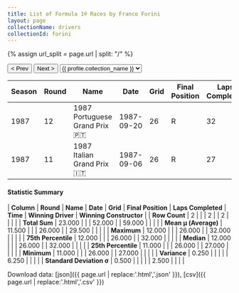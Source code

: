 ```yaml
---
title: List of Formula 1® Races by Franco Forini
layout: page
collectionName: drivers
collectionId: forini
---
```


{% assign url_split = page.url | split: "/" %}
<div id="collection-navigation">
<button onclick="selector.options[selector.selectedIndex-1].value && (window.location = selector.options[selector.selectedIndex-1].value);">&lt; Prev</button>
<button onclick="selector.options[selector.selectedIndex+1].value && (window.location = selector.options[selector.selectedIndex+1].value);">Next &gt;</button>
<select id="selector" onchange="this.options[this.selectedIndex].value && (window.location = this.options[this.selectedIndex].value);">
  {% for collectionId in site.data[page.collectionName].refs %}
    {% if collectionId == page.collectionId %}
      {% assign selected = "selected" %}
    {% else %}
      {% assign selected = "" %}
    {% endif %}
    {% assign profile = site.data[page.collectionName][collectionId].profile %}
    <option value="/f1/{{ page.collectionName }}/{{ collectionId }}/{{ url_split[4] }}" {{ selected }}>{{ profile.collection_name }}</option>
  {% endfor %}
</select>
</div>

| Season | Round | Name | Date | Grid | Final Position | Laps Completed | Time | Winning Driver | Winning Constructor |
|--|--|--|--|--|--|--|--|--|--|
| 1987 | 12 | 1987 Portuguese Grand Prix 🇵🇹 | 1987-09-20 | 26 | R | 32 |   | Alain Prost 🇫🇷 | McLaren 🇬🇧 |
| 1987 | 11 | 1987 Italian Grand Prix 🇮🇹 | 1987-09-06 | 26 | R | 27 |   | Nelson Piquet 🇧🇷 | Williams 🇬🇧 |

#### Statistic Summary

| **Column** | **Round** | **Name** | **Date** | **Grid** | **Final Position** | **Laps Completed** | **Time** | **Winning Driver** | **Winning Constructor** |
| **Row Count** | 2 |  |  | 2 |  | 2 |  |  |  |
| **Total Sum** | 23.000 |  |  | 52.000 |  | 59.000 |  |  |  |
| **Mean μ (Average)** | 11.500 |  |  | 26.000 |  | 29.500 |  |  |  |
| **Maximum** | 12.000 |  |  | 26.000 |  | 32.000 |  |  |  |
| **75th Percentile** | 12.000 |  |  | 26.000 |  | 32.000 |  |  |  |
| **Median** | 12.000 |  |  | 26.000 |  | 32.000 |  |  |  |
| **25th Percentile** | 11.000 |  |  | 26.000 |  | 27.000 |  |  |  |
| **Minimum** | 11.000 |  |  | 26.000 |  | 27.000 |  |  |  |
| **Variance** | 0.250 |  |  |  |  | 6.250 |  |  |  |
| **Standard Deviation σ** | 0.500 |  |  |  |  | 2.500 |  |  |  |

Download data: [json]({{ page.url | replace:'.html','.json' }}), [csv]({{ page.url | replace:'.html','.csv' }})
